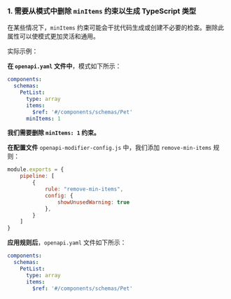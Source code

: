 <a name="custom_anchor_motivation_1"></a>

### 1. 需要从模式中删除 `minItems` 约束以生成 TypeScript 类型

在某些情况下，`minItems` 约束可能会干扰代码生成或创建不必要的检查。删除此属性可以使模式更加灵活和通用。

实际示例：

**在 `openapi.yaml` 文件中**，模式如下所示：

```yaml
components:
  schemas:
    PetList:
      type: array
      items:
        $ref: '#/components/schemas/Pet'
      minItems: 1
```

**我们需要删除 `minItems: 1` 约束。**

**在配置文件** `openapi-modifier-config.js` 中，我们添加 `remove-min-items` 规则：

```js
module.exports = {
    pipeline: [
        {
            rule: "remove-min-items",
            config: {
                showUnusedWarning: true
            },
        }
    ]
}
```

**应用规则后**，`openapi.yaml` 文件如下所示：

```yaml
components:
  schemas:
    PetList:
      type: array
      items:
        $ref: '#/components/schemas/Pet'
```

<a name="custom_anchor_motivation_2"></a> 